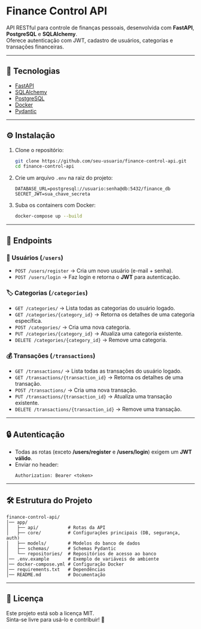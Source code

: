 # Finance Control API

API RESTful para controle de finanças pessoais, desenvolvida com **FastAPI**, **PostgreSQL** e **SQLAlchemy**.  
Oferece autenticação com JWT, cadastro de usuários, categorias e transações financeiras.

---

## 🚀 Tecnologias
- [FastAPI](https://fastapi.tiangolo.com/)
- [SQLAlchemy](https://www.sqlalchemy.org/)
- [PostgreSQL](https://www.postgresql.org/)
- [Docker](https://www.docker.com/)
- [Pydantic](https://docs.pydantic.dev/)

---

## ⚙️ Instalação

1. Clone o repositório:
   ```bash
   git clone https://github.com/seu-usuario/finance-control-api.git
   cd finance-control-api
   ```

2. Crie um arquivo `.env` na raiz do projeto:
   ```env
   DATABASE_URL=postgresql://usuario:senha@db:5432/finance_db
   SECRET_JWT=sua_chave_secreta
   ```

3. Suba os containers com Docker:
   ```bash
   docker-compose up --build
   ```

---

## 📌 Endpoints

### 🔑 Usuários (`/users`)
- `POST /users/register` → Cria um novo usuário (e-mail + senha).  
- `POST /users/login` → Faz login e retorna o **JWT** para autenticação.

### 🏷️ Categorias (`/categories`)
- `GET /categories/` → Lista todas as categorias do usuário logado.  
- `GET /categories/{category_id}` → Retorna os detalhes de uma categoria específica.  
- `POST /categories/` → Cria uma nova categoria.  
- `PUT /categories/{category_id}` → Atualiza uma categoria existente.  
- `DELETE /categories/{category_id}` → Remove uma categoria.

### 💰 Transações (`/transactions`)
- `GET /transactions/` → Lista todas as transações do usuário logado.  
- `GET /transactions/{transaction_id}` → Retorna os detalhes de uma transação.  
- `POST /transactions/` → Cria uma nova transação.  
- `PUT /transactions/{transaction_id}` → Atualiza uma transação existente.  
- `DELETE /transactions/{transaction_id}` → Remove uma transação.

---

## 🔒 Autenticação
- Todas as rotas (exceto **/users/register** e **/users/login**) exigem um **JWT válido**.  
- Enviar no header:
  ```http
  Authorization: Bearer <token>
  ```

---

## 🛠️ Estrutura do Projeto
```
finance-control-api/
│── app/
│   ├── api/           # Rotas da API
│   ├── core/          # Configurações principais (DB, segurança, auth)
│   ├── models/        # Modelos do banco de dados
│   ├── schemas/       # Schemas Pydantic
│   └── repositories/  # Repositórios de acesso ao banco
│── .env.example       # Exemplo de variáveis de ambiente
│── docker-compose.yml # Configuração Docker
│── requirements.txt   # Dependências
│── README.md          # Documentação
```

---

## 📄 Licença
Este projeto está sob a licença MIT.  
Sinta-se livre para usá-lo e contribuir! 🚀
